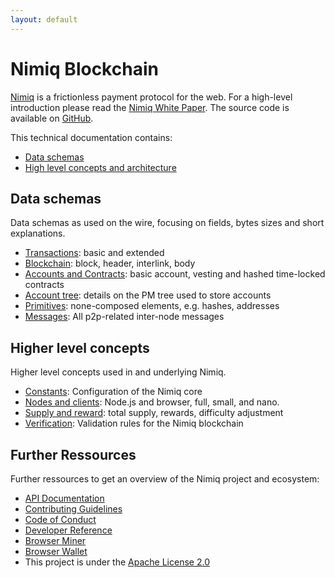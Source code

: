 ```yaml
---
layout: default
---
```


# Nimiq Blockchain
[Nimiq](https://nimiq.com/) is a frictionless payment protocol for the web. For a high-level introduction please read the [Nimiq White Paper](https://medium.com/nimiq-network/nimiq-a-peer-to-peer-payment-protocol-native-to-the-web-ffd324bb084). The source code is available on [GitHub](https://github.com/nimiq-network/core).

This technical documentation contains:

* [Data schemas](#data-schema)
* [High level concepts and architecture](#higher-level-concepts)

## Data schemas

Data schemas as used on the wire, focusing on fields, bytes sizes and short explanations.

* [Transactions](chapters/transactions.md): basic and extended
* [Blockchain](chapters/block.md): block, header, interlink, body
* [Accounts and Contracts](chapters/accounts-and-contracts.md): basic account, vesting and hashed time-locked contracts
* [Account tree](chapters/account-tree.md): details on the PM tree used to store accounts
* [Primitives](chapters/primitives.md): none-composed elements, e.g. hashes, addresses
* [Messages](chapters/messages.md): All p2p-related inter-node messages

## Higher level concepts

Higher level concepts used in and underlying Nimiq.

* [Constants](chapters/constants.md): Configuration of the Nimiq core
* [Nodes and clients](chapters/nodes-and-clients.md): Node.js and browser, full, small, and nano.
* [Supply and reward](chapters/supply-and-reward.md): total supply, rewards, difficulty adjustment
* [Verification](chapters/verify.md): Validation rules for the Nimiq blockchain

## Further Ressources
Further ressources to get an overview of the Nimiq project and ecosystem:
* [API Documentation](https://github.com/nimiq-network/core/blob/master/dist/API_DOCUMENTATION.md)
* [Contributing Guidelines](https://github.com/nimiq-network/core/blob/master/.github/CONTRIBUTING.md)
* [Code of Conduct](https://github.com/nimiq-network/core/blob/master/.github/CODE_OF_CONDUCT.md)
* [Developer Reference](https://github.com/nimiq-network/developer-reference)
* [Browser Miner](https://nimiq.com/miner)
* [Browser Wallet](https://nimiq.com/wallet)
* This project is under the [Apache License 2.0](https://github.com/nimiq-network/core/blob/master/LICENSE.md)
